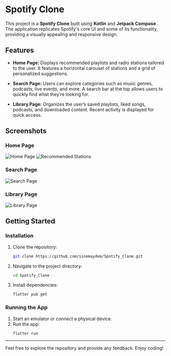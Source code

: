 # Spotify Clone

This project is a **Spotify Clone** built using **Kotlin** and **Jetpack Compose** . The application replicates Spotify's core UI and some of its functionality, providing a visually appealing and responsive design.

## Features

- **Home Page:** Displays recommended playlists and radio stations tailored to the user. It features a horizontal carousel of stations and a grid of personalized suggestions.

- **Search Page:** Users can explore categories such as music genres, podcasts, live events, and more. A search bar at the top allows users to quickly find what they’re looking for.

- **Library Page:** Organizes the user’s saved playlists, liked songs, podcasts, and downloaded content. Recent activity is displayed for quick access.

## Screenshots

### Home Page
![Home Page](./anasayfa1.png)
![Recommended Stations](./anasayfa2.png)

### Search Page
![Search Page](./keşfet.png)

### Library Page
![Library Page](./kitaplık.png)

## Getting Started

### Installation
1. Clone the repository:
   ```bash
   git clone https://github.com/sinemaydem/Spotify_Clone.git
   ```
2. Navigate to the project directory:
   ```bash
   cd Spotify_Clone
   ```
3. Install dependencies:
   ```bash
   flutter pub get
   ```

### Running the App
1. Start an emulator or connect a physical device.
2. Run the app:
   ```bash
   flutter run
   ```

---

Feel free to explore the repository and provide any feedback. Enjoy coding!

